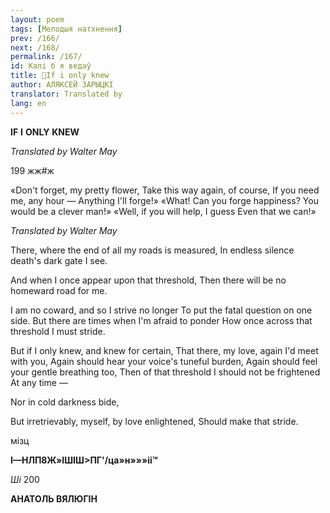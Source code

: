```yaml
---
layout: poem
tags: [Мелодыя натхнення]
prev: /166/
next: /168/
permalink: /167/
id: Калі б я ведаў
title: 🚧If i only knew
author: АЛЯКСЕЙ ЗАРЫЦКІ
translator: Translated by 
lang: en
---
```



 
**IF**  **I**  **ONLY**  **KNEW**

_Translated by Walter May_

199 жж#ж

«Don't forget, my pretty flower, Take this way again, of course, If you need me, any hour — Anything I'll forge!» «What! Can you forge happiness? You would be a clever man!» «Well, if you will help, I guess Even that we can!»

_Translated by Walter May_

  
There, where the end of all my roads is measured, In endless silence death's dark gate I see.

And when I once appear upon that threshold, Then there will be no homeward road for me.

I am no coward, and so I strive no longer To put the fatal question on one side. But there are times when I'm afraid to ponder How once across that threshold I must stride.

But if I only knew, and knew for certain, That there, my love, again I'd meet with you, Again should hear your voice's tuneful burden, Again should feel your gentle breathing too, Then of that threshold I should not be frightened At any time —

Nor in cold darkness bide,

But irretrievably, myself, by love enlightened, Should make that stride.

мізц

**I—НЛП8Ж»ІШІШ>ПГ'/ца»н»»»іі™**

_Ші_ 200

**АНАТОЛЬ  ВЯЛЮГІН**
